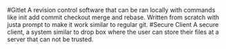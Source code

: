 
#Gitlet
A revision control software that can be ran locally with commands like init add commit checkout merge and rebase. Written from scratch with justa prompt to make it work similar to regular git.
#Secure Client
A secure client, a system similar to drop box where the user can store their files at a server that can not be trusted.

